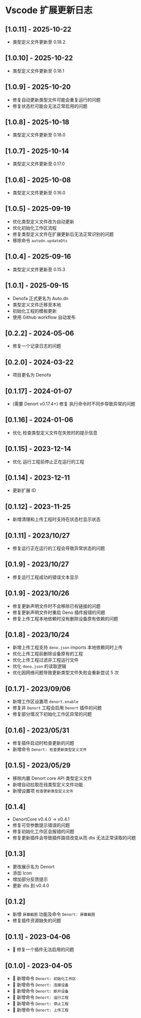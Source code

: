 # Vscode 扩展更新日志

## [1.0.11] - 2025-10-22

-   类型定义文件更新至 0.18.2

## [1.0.10] - 2025-10-22

-   类型定义文件更新至 0.18.1

## [1.0.9] - 2025-10-20

-   修复自动更新类型文件可能会重复运行的问题
-   修复状态栏可能会无法正常启用的问题

## [1.0.8] - 2025-10-18

-   类型定义文件更新至 0.18.0

## [1.0.7] - 2025-10-14

-   类型定义文件更新至 0.17.0

## [1.0.6] - 2025-10-08

-   类型定义文件更新至 0.16.0

## [1.0.5] - 2025-09-19

-   优化类型定义文件改为自动更新
-   优化初始化工作区流程
-   修复类型定义文件在扩展更新后无法正常识别的问题
-   移除命令 `autodn.updateDts`

## [1.0.4] - 2025-09-16

-   类型定义文件更新至 0.15.3

## [1.0.1] - 2025-09-15

-   Denofa 正式更名为 Auto.dn
-   类型定义文件迁移至本地
-   初始化工程的模板更新
-   使用 Github workflow 自动发布

## [0.2.2] - 2024-05-06

-   修复一个记录日志的问题

## [0.2.0] - 2024-03-22

-   项目更名为 Denofa

## [0.1.17] - 2024-01-07

-   (需要 Denort v0.17.4+) 修复 执行命令时不同步导致异常的问题

## [0.1.16] - 2024-01-06

-   优化 检查类型定义文件在失败时的提示信息

## [0.1.15] - 2023-12-14

-   优化 运行工程前停止正在运行的工程

## [0.1.14] - 2023-12-11

-   更新扩展 ID

## [0.1.12] - 2023-11-25

-   新增清理和上传工程时支持在状态栏显示状态

## [0.1.11] - 2023/10/27

-   修复运行正在运行的工程会导致异常状态的问题

## [0.1.9] - 2023/10/27

-   修复运行工程成功的错误文本显示

## [0.1.9] - 2023/10/26

-   修复更新声明文件时不会移除已有链接的问题
-   修复更新声明文件时重启 Deno 插件报错的问题
-   修复上传工程本地依赖时没有删除设备原有依赖的问题

## [0.1.8] - 2023/10/24

-   新增上传工程支持 `deno.json` imports 本地依赖同时上传
-   优化上传工程前删除设备原有的工程
-   优化上传工程过滤非工程运行文件
-   优化 `deno.json` 的读取逻辑
-   优化因网络问题导致更新类型文件失败会重新尝试 5 次

## [0.1.7] - 2023/09/06

-   新增工作区设置项 `denort.enable`
-   修复非 `Denort` 工程会启用 `Denort` 插件的问题
-   修复部分情况下初始化工作区异常的问题

## [0.1.6] - 2023/05/31

-   修复插件启动时检查更新的问题
-   新增命令 `Denort: 检查更新类型定义文件`

## [0.1.5] - 2023/05/29

-   移除内置 Denort core API 类型定义文件
-   新增自动拉取在线类型定义文件功能
-   新增设置项 `检查更新类型定义文件`

## [0.1.4]

-   DenortCore v0.4.0 -> v0.4.1
-   修复可空参数提示错误的问题
-   修复初始化工作区会报错的问题
-   修复更新插件会导致插件路径改变从而 dts 无法正常读取的问题

## [0.1.3]

-   更改展示名为 Denort
-   添加 Icon
-   增加部分反馈提示
-   更新 dts 到 v0.4.0

## [0.1.2]

-   新增 `屏幕截图` 功能及命令 `Denort: 屏幕截图`
-   修复插件资源缺失的问题

## [0.1.1] - 2023-04-06

-   🔧 修复一个插件无法启用的问题

## [0.1.0] - 2023-04-05

-   🎈 新增命令 `Denort: 初始化工作区`
-   🎈 新增命令 `Denort: 连接设备`
-   🎈 新增命令 `Denort: 断开设备`
-   🎈 新增命令 `Denort: 运行工程`
-   🎈 新增命令 `Denort: 停止工程`
-   🎈 新增命令 `Denort: 上传工程`
